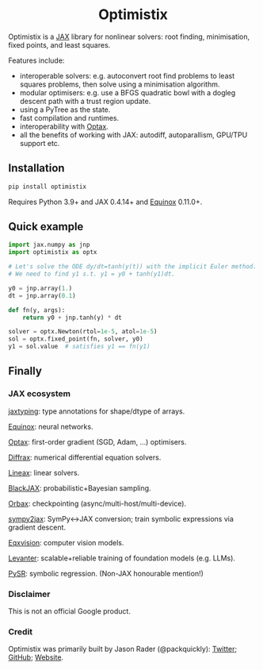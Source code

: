 <h1 align='center'>Optimistix</h1>

Optimistix is a [JAX](https://github.com/google/jax) library for nonlinear solvers: root finding, minimisation, fixed points, and least squares.

Features include:

- interoperable solvers: e.g. autoconvert root find problems to least squares problems, then solve using a minimisation algorithm.
- modular optimisers: e.g. use a BFGS quadratic bowl with a dogleg descent path with a trust region update.
- using a PyTree as the state.
- fast compilation and runtimes.
- interoperability with [Optax](https://github.com/deepmind/optax).
- all the benefits of working with JAX: autodiff, autoparallism, GPU/TPU support etc.

## Installation

```bash
pip install optimistix
```

Requires Python 3.9+ and JAX 0.4.14+ and [Equinox](https://github.com/patrick-kidger/equinox) 0.11.0+.

## Quick example

```python
import jax.numpy as jnp
import optimistix as optx

# Let's solve the ODE dy/dt=tanh(y(t)) with the implicit Euler method.
# We need to find y1 s.t. y1 = y0 + tanh(y1)dt.

y0 = jnp.array(1.)
dt = jnp.array(0.1)

def fn(y, args):
    return y0 + jnp.tanh(y) * dt

solver = optx.Newton(rtol=1e-5, atol=1e-5)
sol = optx.fixed_point(fn, solver, y0)
y1 = sol.value  # satisfies y1 == fn(y1)
```

## Finally

### JAX ecosystem

[jaxtyping](https://github.com/google/jaxtyping): type annotations for shape/dtype of arrays.

[Equinox](https://github.com/patrick-kidger/equinox): neural networks.

[Optax](https://github.com/deepmind/optax): first-order gradient (SGD, Adam, ...) optimisers.

[Diffrax](https://github.com/patrick-kidger/diffrax): numerical differential equation solvers.

[Lineax](https://github.com/google/lineax): linear solvers.

[BlackJAX](https://github.com/blackjax-devs/blackjax): probabilistic+Bayesian sampling.

[Orbax](https://github.com/google/orbax): checkpointing (async/multi-host/multi-device).

[sympy2jax](https://github.com/google/sympy2jax): SymPy<->JAX conversion; train symbolic expressions via gradient descent.

[Eqxvision](https://github.com/paganpasta/eqxvision): computer vision models.

[Levanter](https://github.com/stanford-crfm/levanter): scalable+reliable training of foundation models (e.g. LLMs).

[PySR](https://github.com/milesCranmer/PySR): symbolic regression. (Non-JAX honourable mention!)

### Disclaimer

This is not an official Google product.

### Credit

Optimistix was primarily built by Jason Rader (@packquickly): [Twitter](https://twitter.com/packquickly); [GitHub](https://github.com/packquickly); [Website](https://www.packquickly.com/).
